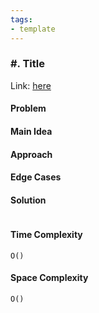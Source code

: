 ```yaml
---
tags:
- template
---
```

### #. Title

Link: [here]()

#### Problem

#### Main Idea

#### Approach

#### Edge Cases

#### Solution
```python 

```

#### Time Complexity
`O()`

#### Space Complexity
`O()`

